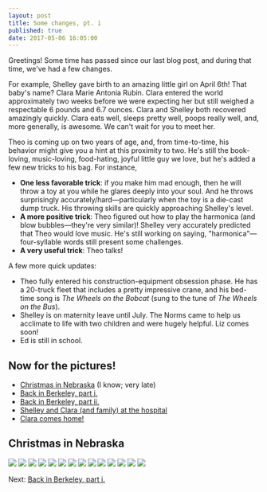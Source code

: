 ```yaml
---
layout: post
title: Some changes, pt. i
published: true
date: 2017-05-06 16:05:00
---
```


Greetings! Some time has passed since our last blog post, and during that time, we've had a few changes.

For example, Shelley gave birth to an amazing little girl on April 6th! That baby's name? Clara Marie Antonia Rubin. Clara entered the world approximately two weeks before we were expecting her but still weighed a respectable 6 pounds and 6.7 ounces. Clara and Shelley both recovered amazingly quickly. Clara eats well, sleeps pretty well, poops really well, and, more generally, is awesome. We can't wait for you to meet her.

Theo is coming up on two years of age, and, from time-to-time, his behavior might give you a hint at this proximity to two. He's still the book-loving, music-loving, food-hating, joyful little guy we love, but he's added a few new tricks to his bag. For instance,

- __One less favorable trick__: if you make him mad enough, then he will throw a toy at you while he glares deeply into your soul. And he throws surprisingly accurately/hard—particularly when the toy is a die-cast dump truck. His throwing skills are quickly approaching Shelley's level.
- __A more positive trick__: Theo figured out how to play the harmonica (and blow bubbles—they're very similar)! Shelley very accurately predicted that Theo would love music. He's still working on saying, "harmonica"—four-syllable words still present some challenges.
- __A very useful trick__: Theo talks!

A few more quick updates:

- Theo fully entered his construction-equipment obsession phase. He has a 20-truck fleet that includes a pretty impressive crane, and his bed-time song is _The Wheels on the Bobcat_ (sung to the tune of _The Wheels on the Bus_).
- Shelley is on maternity leave until July. The Norms came to help us acclimate to life with two children and were hugely helpful. Liz comes soon!
- Ed is still in school.

## Now for the pictures!

- [Christmas in Nebraska](http://www.teamrubin.us/some-changes-i) (I know; very late)
- [Back in Berkeley, part i.](http://www.teamrubin.us/some-changes-ii)
- [Back in Berkeley, part ii.](http://www.teamrubin.us/some-changes-iii)
- [Shelley and Clara (and family) at the hospital](http://www.teamrubin.us/some-changes-iv)
- [Clara comes home!](http://www.teamrubin.us/some-changes-v)

## Christmas in Nebraska

![](https://s26.postimg.org/cv0jecoo9/DSCF7360.jpg)
![](https://s26.postimg.org/b4hicv755/DSCF7373.jpg)
![](https://s26.postimg.org/xhp8zo82x/DSCF7382.jpg)
![](https://s26.postimg.org/5iv38t6g9/DSCF7391.jpg)
![](https://s26.postimg.org/qtsnd2okp/DSCF7398.jpg)
![](https://s26.postimg.org/k4m3x238p/DSCF7435.jpg)
![](https://s26.postimg.org/ay3t9ry09/DSCF7450.jpg)
![](https://s26.postimg.org/ammcx0hk9/DSCF7460.jpg)
![](https://s26.postimg.org/mpw9ybi09/DSCF7497.jpg)
![](https://s26.postimg.org/low19710p/DSCF7500.jpg)
![](https://s26.postimg.org/s3v25v7qh/DSCF7516.jpg)
![](https://s26.postimg.org/olj29h6uh/DSCF7537.jpg)
![](https://s26.postimg.org/ff0rm71m1/DSCF7541.jpg)
![](https://s26.postimg.org/xvv6d0hk9/DSCF7583.jpg)

Next: [Back in Berkeley, part i.](http://www.teamrubin.us/some-changes-ii)
